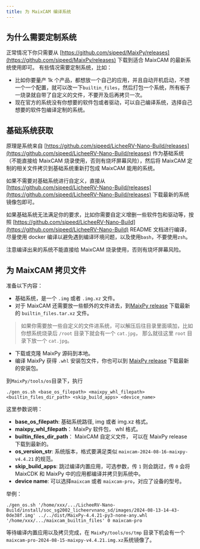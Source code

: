 ```yaml
---
title: 为 MaixCAM 编译系统
---
```


## 为什么需要定制系统

正常情况下你只需要从 [https://github.com/sipeed/MaixPy/releases](https://github.com/sipeed/MaixPy/releases) 下载到适合 MaixCAM 的最新系统使用即可。
有些情况需要定制系统，比如：
* 比如你要量产 1k 个产品，都想放一个自己的应用，并且自动开机启动，不想一个一个配置，就可以改一下`builtin_files`，然后打包一个系统，所有板子一烧录就自带了自定义的文件，不要开及后再拷贝一次。
* 现在官方的系统没有你想要的软件包或者驱动，可以自己编译系统，选择自己想要的软件包编译定制的系统。

## 基础系统获取

原理是系统来自 [https://github.com/sipeed/LicheeRV-Nano-Build/releases](https://github.com/sipeed/LicheeRV-Nano-Build/releases) 作为基础系统（不能直接给 MaixCAM 烧录使用，否则有烧坏屏幕风险），然后将 MaixCAM 定制的相关文件拷贝到基础系统重新打包成 MaixCAM 能用的系统。

如果不需要对基础系统进行自定义，直接从 [https://github.com/sipeed/LicheeRV-Nano-Build/releases](https://github.com/sipeed/LicheeRV-Nano-Build/releases) 下载最新的系统镜像包即可。

如果基础系统无法满足你的要求，比如你需要自定义增删一些软件包和驱动等，按照 [https://github.com/sipeed/LicheeRV-Nano-Build](https://github.com/sipeed/LicheeRV-Nano-Build) README 文档进行编译， 尽量使用 docker 编译以避免遇到编译环境问题，以及使用`bash`，不要使用`zsh`。

注意编译出来的系统不能直接给 MaixCAM 烧录使用，否则有烧坏屏幕风险。


## 为 MaixCAM 拷贝文件

准备以下内容：
* 基础系统，是一个 `.img` 或者 `.img.xz` 文件。
* 对于 MaixCAM 还需要放一些额外的文件进去，到[MaixPy release](https://github.com/sipeed/MaixPy/releases) 下载最新的 `builtin_files.tar.xz` 文件。
> 如果你需要放一些自定义的文件进系统，可以解压后往目录里面填加，比如你想系统烧录后 `/root` 目录下就会有一个 `cat.jpg`， 那么就往这里 `root` 目录下放一个 `cat.jpg`。
* 下载或克隆 MaixPy 源码到本地。
* 编译 MaixPy 获得 `.whl` 安装包文件，你也可以到 [MaixPy release](https://github.com/sipeed/MaixPy/releases) 下载最新的安装包。

到`MaixPy/tools/os`目录下，执行
```shell
./gen_os.sh <base_os_filepath> <maixpy_whl_filepath> <builtin_files_dir_path> <skip_build_apps> <device_name>
```
这里参数说明：
* **base_os_filepath**: 基础系统路径, img 或者 img.xz 格式。
* **maixpy_whl_filepath**： MaixPy 软件包， whl 格式。
* **builtin_files_dir_path**： MaixCAM 自定义文件， 可以在 MaixPy release 下载到最新的。
* **os_version_str**: 系统版本，格式要满足类似 `maixcam-2024-08-16-maixpy-v4.4.21` 的规范。
* **skip_build_apps**: 跳过编译内置应用，可选参数，传 `1` 则会跳过，传 `0` 会将 MaixCDK 和 MaixPy 中的应用都编译并拷贝到系统中。
* **device name**: 可以选择`maixcam` 或者 `maixcam-pro`，对应了设备的型号。

举例：
```shell
./gen_os.sh '/home/xxx/.../LicheeRV-Nano-Build/install/soc_sg2002_licheervnano_sd/images/2024-08-13-14-43-0de38f.img' ../../dist/MaixPy-4.4.21-py3-none-any.whl '/home/xxx/.../maixcam_builtin_files' 0 maixcam-pro
```

等待编译内置应用以及拷贝完成，在 `MaixPy/tools/os/tmp` 目录下机会有一个`maixcam-pro-2024-08-15-maixpy-v4.4.21.img.xz`系统镜像了。

